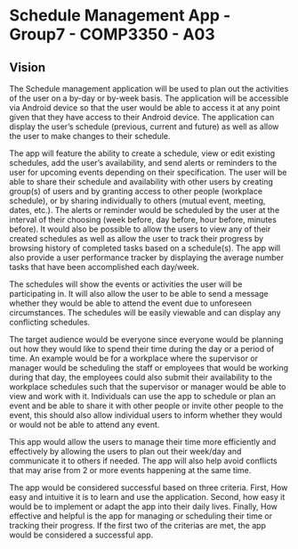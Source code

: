 # Schedule Management App - Group7 - COMP3350 - A03
## Vision
The Schedule management application will be used to plan out the activities of the user on a by-day or by-week basis. The application will be accessible via Android device so that the user would be able to access it at any point given that they have access to their Android device. The application can display the user’s schedule (previous, current and future) as well as allow the user to make changes to their schedule.

The app will feature the ability to create a schedule, view or edit existing schedules, add the user’s availability, and send alerts or reminders to the user for upcoming events depending on their specification. The user will be able to share their schedule and availability with other users by creating group(s) of users and by granting access to other people (workplace schedule), or by sharing individually to others (mutual event, meeting, dates, etc.). The alerts or reminder would be scheduled by the user at the interval of their choosing (week before, day before, hour before, minutes before). It would also be possible to allow the users to view any of their created schedules as well as allow the user to track their progress by browsing history of completed tasks based on a schedule(s). The app will also provide a user performance tracker by displaying the average number tasks that have been accomplished each day/week.

The schedules will show the events or activities the user will be participating in. It will also allow the user to be able to send a message whether they would be able to attend the event due to unforeseen circumstances. The schedules will be easily viewable and can display any conflicting schedules.

The target audience would be everyone since everyone would be planning out how they would like to spend their time during the day or a period of time. An example would be for a workplace where the supervisor or manager would be scheduling the staff or employees that would be working during that day, the employees could also submit their availability to the workplace schedules such that the supervisor or manager would be able to view and work with it. Individuals can use the app to schedule or plan an event and be able to share it with other people or invite other people to the event, this should also allow individual users to inform whether they would or would not be able to attend any event.

This app would allow the users to manage their time more efficiently and effectively by allowing the users to plan out their week/day and communicate it to others if needed. The app will also help avoid conflicts that may arise from 2 or more events happening at the same time.

The app would be considered successful based on three criteria. First, How easy and intuitive it is to learn and use the application. Second, how easy it would be to implement or adapt the app into their daily lives. Finally, How effective and helpful is the app for managing or scheduling their time or tracking their progress. If the first two of the criterias are met, the app would be considered a successful app.
